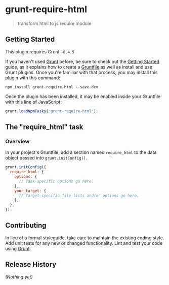 # grunt-require-html

> transform html to js require module

## Getting Started
This plugin requires Grunt `~0.4.5`

If you haven't used [Grunt](http://gruntjs.com/) before, be sure to check out the [Getting Started](http://gruntjs.com/getting-started) guide, as it explains how to create a [Gruntfile](http://gruntjs.com/sample-gruntfile) as well as install and use Grunt plugins. Once you're familiar with that process, you may install this plugin with this command:

```shell
npm install grunt-require-html --save-dev
```

Once the plugin has been installed, it may be enabled inside your Gruntfile with this line of JavaScript:

```js
grunt.loadNpmTasks('grunt-require-html');
```

## The "require_html" task

### Overview
In your project's Gruntfile, add a section named `require_html` to the data object passed into `grunt.initConfig()`.

```js
grunt.initConfig({
  require_html: {
    options: {
      // Task-specific options go here.
    },
    your_target: {
      // Target-specific file lists and/or options go here.
    },
  },
});
```
## Contributing
In lieu of a formal styleguide, take care to maintain the existing coding style. Add unit tests for any new or changed functionality. Lint and test your code using [Grunt](http://gruntjs.com/).

## Release History
_(Nothing yet)_

